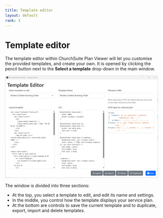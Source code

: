 ```yaml
---
title: Template editor
layout: default
rank: 3
---
```

# Template editor
The template editor within ChurchSuite Plan Viewer will let you customise the provided templates, and create your
own. It is opened by clicking the pencil button next to the **Select a template** drop-down in the main window.

![The template editor window](assets/images/editor1.png)

The window is divided into three sections:
* At the top, you select a template to edit, and edit its name and settings.
* In the middle, you control how the template displays your service plan.
* At the bottom are controls to save the current template and to duplicate, export, import and delete templates.
